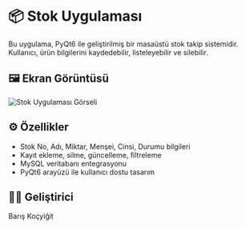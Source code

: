 # 📦 Stok Uygulaması

Bu uygulama, PyQt6 ile geliştirilmiş bir masaüstü stok takip sistemidir. Kullanıcı, ürün bilgilerini kaydedebilir, listeleyebilir ve silebilir.

## 🖼️ Ekran Görüntüsü

![Stok Uygulaması Görseli](stok_uygulamasi_ss.png)


## ⚙️ Özellikler

- Stok No, Adı, Miktar, Menşei, Cinsi, Durumu bilgileri
- Kayıt ekleme, silme, güncelleme, filtreleme
- MySQL veritabanı entegrasyonu
- PyQt6 arayüzü ile kullanıcı dostu tasarım

## 👨‍💻 Geliştirici

Barış Koçyiğit
